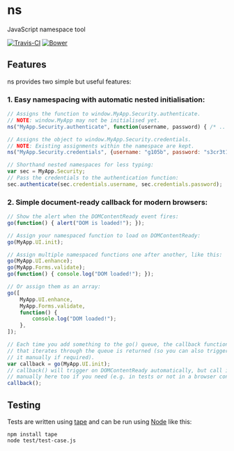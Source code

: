 # ns

JavaScript namespace tool

[![Travis-CI][shield-travis-ci]][travis-ci]
[![Bower][shield-bower]][bower]

## Features

ns provides two simple but useful features:

### 1. Easy namespacing with automatic nested initialisation:

```js
// Assigns the function to window.MyApp.Security.authenticate.
// NOTE: window.MyApp may not be initialised yet.
ns("MyApp.Security.authenticate", function(username, password) { /* .. */ } );

// Assigns the object to window.MyApp.Security.credentials.
// NOTE: Existing assignments within the namespace are kept.
ns("MyApp.Security.credentials", {username: "g105b", password: "s3cr3t123"});

// Shorthand nested namespaces for less typing:
var sec = MyApp.Security;
// Pass the credentials to the authentication function:
sec.authenticate(sec.credentials.username, sec.credentials.password);
```

### 2. Simple document-ready callback for modern browsers:

```js
// Show the alert when the DOMContentReady event fires:
go(function() { alert("DOM is loaded!"); });

// Assign your namespaced function to load on DOMContentReady:
go(MyApp.UI.init);

// Assign multiple namespaced functions one after another, like this:
go(MyApp.UI.enhance);
go(MyApp.Forms.validate);
go(function() { console.log("DOM loaded!"); });

// Or assign them as an array:
go([
    MyApp.UI.enhance,
    MyApp.Forms.validate,
    function() {
        console.log("DOM loaded!");
    },
]);

// Each time you add something to the go() queue, the callback function
// that iterates through the queue is returned (so you can also trigger
// it manually if required).
var callback = go(MyApp.UI.init);
// callback() will trigger on DOMContentReady automatically, but call it
// manually here too if you need (e.g. in tests or not in a browser context).
callback();
```

## Testing

Tests are written using [tape][tape-github] and can be run using [Node][node-website] like this:

```
npm install tape
node test/test-case.js
```

[tape-github]: https://github.com/substack/tape
[node-website]: https://nodejs.org

[shield-travis-ci]: https://img.shields.io/travis/g105b/ns.svg?style=flat-square
[shield-bower]: https://img.shields.io/bower/v/ns.svg?style=flat-square

[travis-ci]: https://travis-ci.org/g105b/ns
[bower]: http://bower.io/search/?q=ns
